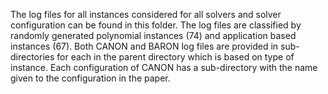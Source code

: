 The log files for all instances considered for all solvers and solver configuration can be found in this folder.
The log files are classified by randomly generated polynomial instances (74) and application based instances (67).
Both CANON and BARON log files are provided in sub-directories for each in the parent directory which is based on type of instance.
Each configuration of CANON has a sub-directory with the name given to the configuration in the paper.
